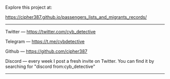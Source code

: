 Explore this project at:

https://cipher387.github.io/passengers_lists_and_migrants_records/

<hr>

Twitter — https://twitter.com/cyb_detective

Telegram — https://t.me/cybdetective

Github — https://github.com/cipher387

Discord — every week I post a fresh invite on Twitter. You can find it by searching for "discord from:cyb_detective"

<hr>
